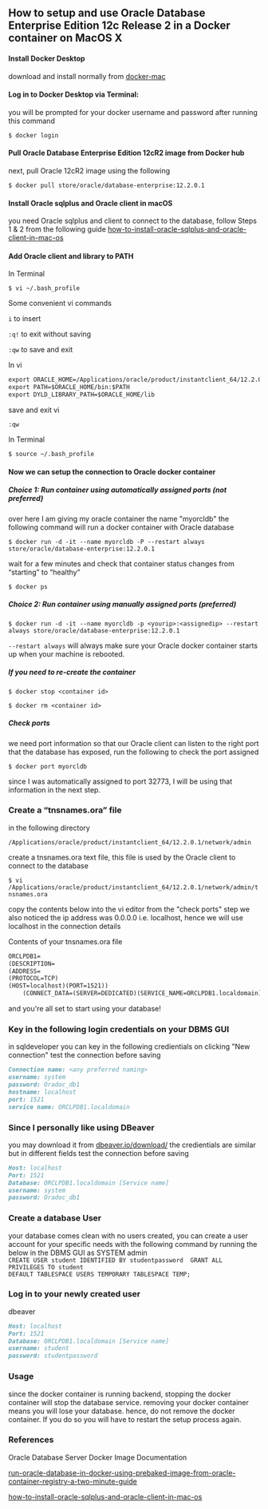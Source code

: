 ## How to setup and use Oracle Database Enterprise Edition 12c Release 2 in a Docker container on MacOS X

#### Install Docker Desktop 
download and install normally from [docker-mac](https://hub.docker.com/editions/community/docker-ce-desktop-mac)
#### Log in to Docker Desktop via Terminal:
you will be prompted for your docker username and password after running this command

`$ docker login`

#### Pull Oracle Database Enterprise Edition 12cR2 image from Docker hub
next, pull Oracle 12cR2 image using the following 

`$ docker pull store/oracle/database-enterprise:12.2.0.1`

#### Install Oracle sqlplus and Oracle client in macOS
you need Oracle sqlplus and client to connect to the database, follow Steps 1 & 2 from the following guide
[how-to-install-oracle-sqlplus-and-oracle-client-in-mac-os](https://tomeuwork.wordpress.com/2014/05/12/how-to-install-oracle-sqlplus-and-oracle-client-in-mac-os/)

#### Add Oracle client and library to PATH
In Terminal

`$ vi ~/.bash_profile`


Some convenient vi commands

`i` to insert

`:q!` to exit without saving

`:qw` to save and exit

In vi
```markdown
export ORACLE_HOME=/Applications/oracle/product/instantclient_64/12.2.0.1
export PATH=$ORACLE_HOME/bin:$PATH
export DYLD_LIBRARY_PATH=$ORACLE_HOME/lib
```
save and exit vi

`:qw`

In Terminal

`$ source ~/.bash_profile`

#### Now we can setup the connection to Oracle docker container
##### Choice 1: Run container using automatically assigned ports (not preferred)
over here I am giving my oracle container the name "myorcldb"
the following command will run a docker container with Oracle database

`$ docker run -d -it --name myorcldb -P --restart always store/oracle/database-enterprise:12.2.0.1`

wait for a few minutes and check that container status changes from “starting” to “healthy”

`$ docker ps`

##### Choice 2: Run container using manually assigned ports (preferred)
`$ docker run -d -it --name myorcldb -p <yourip>:<assignedip> --restart always store/oracle/database-enterprise:12.2.0.1`

`--restart always`
will always make sure your Oracle docker container starts up when your machine is rebooted.

##### If you need to re-create the container
`$ docker stop <container id>`

`$ docker rm <container id>`

##### Check ports
we need port information so that our Oracle client can listen to the right port that the database has exposed,
run the following to check the port assigned

`$ docker port myorcldb`

since I was automatically assigned to port 32773, I will be using that information in the next step.

### Create a “tnsnames.ora” file 
in the following directory 

`/Applications/oracle/product/instantclient_64/12.2.0.1/network/admin` 

create a tnsnames.ora text file, this file is used by the Oracle client to connect to the database

`$ vi /Applications/oracle/product/instantclient_64/12.2.0.1/network/admin/tnsnames.ora`

copy the contents below into the vi editor
from the "check ports" step we also noticed the ip address was 0.0.0.0 i.e. localhost, hence we will use
localhost in the connection details

Contents of your tnsnames.ora file
```markdown
ORCLPDB1=
(DESCRIPTION=
(ADDRESS=
(PROTOCOL=TCP)
(HOST=localhost)(PORT=1521))
    (CONNECT_DATA=(SERVER=DEDICATED)(SERVICE_NAME=ORCLPDB1.localdomain)))
```

and you're all set to start using your database!

### Key in the following login credentials on your DBMS GUI
in sqldeveloper you can key in the following credientials on clicking "New connection"
test the connection before saving

```markdown
Connection name: <any preferred naming>
username: system
password: Oradoc_db1
hostname: localhost
port: 1521
service name: ORCLPDB1.localdomain
```

### Since I personally like using DBeaver
you may download it from [dbeaver.io/download/](https://dbeaver.io/download/)
the credientials are similar but in different fields
test the connection before saving

```markdown
Host: localhost
Port: 1521
Database: ORCLPDB1.localdomain [Service name]
username: system
password: Oradoc_db1
```

### Create a database User 
your database comes clean with no users created, you can create a user account for your specific needs
with the following command by running the below in the DBMS GUI as SYSTEM admin
`CREATE USER student IDENTIFIED BY studentpassword 
GRANT ALL PRIVILEGES TO student
DEFAULT TABLESPACE USERS TEMPORARY TABLESPACE TEMP;`

### Log in to your newly created user
dbeaver

```markdown
Host: localhost
Port: 1521
Database: ORCLPDB1.localdomain [Service name]
username: student
password: studentpassword
```

### Usage
since the docker container is running backend, stopping the docker container will stop the database service.
removing your docker container means you will lose your database.
hence, do not remove the docker container. If you do so you will have to restart the setup process again.

### References
Oracle Database Server Docker Image Documentation

[run-oracle-database-in-docker-using-prebaked-image-from-oracle-container-registry-a-two-minute-guide](https://technology.amis.nl/2017/11/18/run-oracle-database-in-docker-using-prebaked-image-from-oracle-container-registry-a-two-minute-guide/)

[how-to-install-oracle-sqlplus-and-oracle-client-in-mac-os](https://tomeuwork.wordpress.com/2014/05/12/how-to-install-oracle-sqlplus-and-oracle-client-in-mac-os/)
